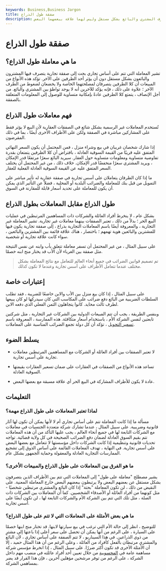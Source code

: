 ```yaml
---
keywords: Business,Business Jargon
title: صفقة طول الذراع
description: في صفقة تجارية ، يتصرف المشتري والبائع بشكل مستقل وليس لهما علاقة ببعضهما البعض.
---
```


# صفقة طول الذراع
## ما هي معاملة طول الذراع؟

تشير المعاملة التي تتم على أساس تجاري بحت إلى صفقة تجارية يتصرف فيها المشترون والبائعون بشكل مستقل دون أن يؤثر أحد الطرفين على الآخر. تؤكد هذه الأنواع من المبيعات أن كلا الطرفين يتصرفان لمصلحتهما الخاصة ولا يخضعان لضغوط من الطرف الآخر ؛ علاوة على ذلك ، فإنه يؤكد للآخرين أنه لا يوجد تواطؤ بين المشتري والبائع. من أجل الإنصاف ، يتمتع كلا الطرفين عادةً بإمكانية متساوية للوصول إلى المعلومات المتعلقة بالصفقة.

## فهم معاملات طول الذراع

تُستخدم المعاملات غير الرسمية بشكل شائع في الصفقات العقارية لأن البيع لا يؤثر فقط على المشاركين مباشرة في الصفقة ولكن على الأطراف الأخرى أيضًا ، بما في ذلك المقرضون.

إذا شارك شخصان غريبان في بيع وشراء منزل ، فمن المحتمل أن يكون السعر النهائي المتفق عليه قريبًا من القيمة السوقية العادلة ، بافتراض أن كلا الطرفين يتمتعان بقدرة تفاوضية متساوية ومعلومات متساوية حول العقار. سيريد البائع سعرًا مرتفعًا قدر الإمكان ، ويريد المشتري سعرًا منخفضًا قدر الإمكان. خلاف ذلك ، من غير المحتمل أن يختلف السعر المتفق عليه عن القيمة السوقية العادلة الفعلية للعقار.

ما إذا كان الطرفان يتعاملان على أسس تجارية في صفقة عقارية له تأثير مباشر على التمويل من قبل بنك للمعاملة والضرائب البلدية أو المحلية ، فضلاً عن التأثير الذي يمكن أن يكون للمعاملة على تحديد أسعار قابلة للمقارنة في السوق.

## طول الذراع مقابل المعاملات بطول الذراع

بشكل عام ، لا ينخرط أفراد العائلة والشركات ذات المساهمين المرتبطين في عمليات البيع الحر ؛ بدلاً من ذلك ، تعتبر الصفقات بينهما معاملات غير تجارية. تشير المعاملة غير التجارية ، والمعروفة أيضًا باسم المعاملات التجارية بذراع ، إلى صفقة تجارية يكون فيها للمشترين والبائعين هوية تهمهم ؛ باختصار ، هناك علاقة قائمة بين المشترين والبائعين ، سواء كانت علاقة تجارية أو شخصية.

على سبيل المثال ، من غير المحتمل أن تسفر معاملة تتعلق بأب وابنه عن نفس النتيجة مثل صفقة بين الغرباء لأن الأب قد يختار منح ابنه خصمًا.

> تم تصميم قوانين الضرائب في جميع أنحاء العالم للتعامل مع نتائج المعاملة بشكل مختلف عندما تتعامل الأطراف على أسس تجارية وعندما لا تكون كذلك.

>

## إعتبارات خاصة

على سبيل المثال ، إذا كان بيع منزل بين الأب والابن خاضعًا للضريبة ، فقد تطلب السلطات الضريبية من البائع دفع ضرائب على المكاسب التي كان سيدركها لو كان يبيعها لطرف ثالث محايد. كانوا يتجاهلون الثمن الفعلي الذي دفعه الابن.

وبنفس الطريقة ، يجب أن تتم المبيعات الدولية بين الشركات غير التجارية ، مثل شركتين تابعتين لنفس الشركة الأم ، باستخدام أسعار متكافئة. هذه الممارسة ، المعروفة باسم [تسعير التحويل](/transfer-pricing) ، تؤكد أن كل دولة تجمع الضرائب المناسبة على المعاملات.

## يسلط الضوء

- لا تعتبر الصفقات بين أفراد العائلة أو الشركات مع المساهمين المرتبطين معاملات تجارية على أسس تجارية.

- تساعد هذه الأنواع من الصفقات في العقارات على ضمان تسعير العقارات بقيمتها السوقية العادلة.

- عادة لا يكون للأطراف المشاركة في البيع الحر أي علاقة مسبقة مع بعضها البعض.

## التعليمات

### لماذا تعتبر المعاملات على طول الذراع مهمة؟

مسألة ما إذا كانت المعاملة تتم على أساس تجاري أم لا لأنها يمكن أن تكون لها آثار قانونية وضريبية. على سبيل المثال ، عندما تشارك شركة متعددة الجنسيات في معاملات مع الشركات التابعة لها في جميع أنحاء العالم ، يجب عليها التأكد من أن هذه المعاملات تتم بقيم السوق العادلة لضمان دفع الضرائب الصحيحة في كل ولاية قضائية. تواجه تحديات قانونية وتنظيمية إذا كانت الشركات داخل مؤسستها لا تتعامل مع بعضها البعض على أسس تجارية. في النهاية ، تهدف المعاملات القائمة على أساس الذوق إلى تشجيع الممارسات التجارية العادلة والمعقولة وحماية الجمهور بشكل عام.

### ما هو الفرق بين المعاملات على طول الذراع والمبيعات الأخرى؟

يشير مصطلح "معاملة على طول" إلى المعاملات التي تتم بين الأطراف الذين يتصرفون بشكل مستقل عن بعضهم البعض ولا يرتبطون ببعضهم البعض خارج المعاملة المعنية. على النقيض من ذلك ، لن تكون المعاملة "بحتة" إذا كان البائع والمشتري مرتبطين شخصيًا - مثل كونهما من أفراد العائلة أو الأصدقاء الشخصيين. كما أن المعاملات بين الشركات ذات الصلة ، مثل تلك التي تتم بين الشركة الأم والشركات التابعة لها ، لن تكون أيضًا على أسس تجارية.

### ما هي بعض الأمثلة على المعاملات التي لا تتم على طول الذراع؟

للتوضيح ، انظر إلى حالة الأم التي ترغب في بيع سيارتها لابنها. قد تختار منح ابنها خصمًا على السيارة ، على الرغم من أنها يمكن أن تحصل على سعر أعلى إذا باعتها إلى مشترٍ من ذوي الذراعين. في هذا السيناريو ، لا تتم الصفقة على أساس تجاري ، لأن البائع والمشتري مرتبطان بالفعل كأفراد من العائلة ، وعلى الرغم من أن هذا المثال حميد ، إلا أن الأمثلة الأخرى قد تكون أكثر ضررًا. على سبيل المثال ، إذا انخرط مؤسس شركة مساهمة عامة في [المحسوبية](/conflict-of-interest) من خلال تعيين أحد أفراد عائلته في منصب مهم داخل الشركة ، على الرغم من توفر مرشحين مؤهلين آخرين ، فإن هذا القرار قد يضر بمساهمي الشركة.

